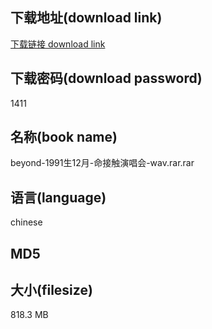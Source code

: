 ## 下载地址(download link)
[下载链接 download link](https://voluble-croquembouche-d321dc.netlify.app/?s=beyond-1991%E7%94%9F12%E6%9C%88-%E5%91%BD%E6%8E%A5%E8%A7%A6%E6%BC%94%E5%94%B1%E4%BC%9A-wav.rar)

## 下载密码(download password)
1411

## 名称(book name)
beyond-1991生12月-命接触演唱会-wav.rar.rar

## 语言(language)
chinese

## MD5


## 大小(filesize)
818.3 MB
